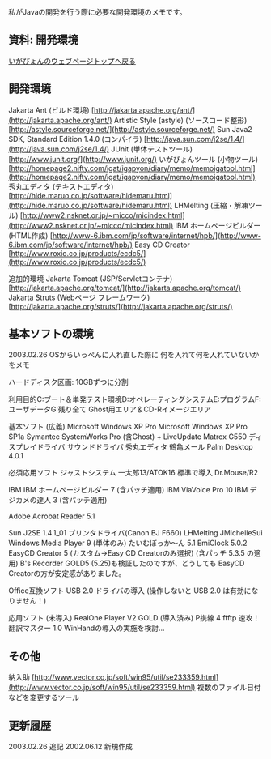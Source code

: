 私がJavaの開発を行う際に必要な開発環境のメモです。

## 資料: 開発環境




[いがぴょんのウェブページトップへ戻る](../../index.html)





## 開発環境

Jakarta Ant (ビルド環境)
  [http://jakarta.apache.org/ant/](http://jakarta.apache.org/ant/)
  Artistic Style (astyle) (ソースコード整形)
  [http://astyle.sourceforge.net/](http://astyle.sourceforge.net/)
  Sun Java2 SDK, Standard Edition 1.4.0 (コンパイラ)
  [http://java.sun.com/j2se/1.4/](http://java.sun.com/j2se/1.4/)
  JUnit (単体テストツール)
  [http://www.junit.org/](http://www.junit.org/)
  いがぴょんツール (小物ツール)
  [http://homepage2.nifty.com/igat/igapyon/diary/memo/memoigatool.html](http://homepage2.nifty.com/igat/igapyon/diary/memo/memoigatool.html)
  秀丸エディタ (テキストエディタ)
  [http://hide.maruo.co.jp/software/hidemaru.html](http://hide.maruo.co.jp/software/hidemaru.html)
  LHMelting (圧縮・解凍ツール)
  [http://www2.nsknet.or.jp/~micco/micindex.html](http://www2.nsknet.or.jp/~micco/micindex.html)
  IBM ホームページビルダー (HTML作成)
  [http://www-6.ibm.com/jp/software/internet/hpb/](http://www-6.ibm.com/jp/software/internet/hpb/)
  Easy CD Creator
  [http://www.roxio.co.jp/products/ecdc5/](http://www.roxio.co.jp/products/ecdc5/)


追加的環境
Jakarta Tomcat (JSP/Servletコンテナ)
  [http://jakarta.apache.org/tomcat/](http://jakarta.apache.org/tomcat/)
  Jakarta Struts (Webページ フレームワーク)
  [http://jakarta.apache.org/struts/](http://jakarta.apache.org/struts/)


## 基本ソフトの環境


2003.02.26 OSからいっぺんに入れ直した際に 何を入れて何を入れていないかをメモ

ハードディスク区画: 10GBずつに分割

利用目的C:ブート＆単発テスト環境D:オペレーティングシステムE:プログラムF:ユーザデータG:残り全て Ghost用エリア＆CD-Rイメージエリア


基本ソフト (広義)
Microsoft Windows XP Pro
  Microsoft Windows XP Pro SP1a
  Symantec SystemWorks Pro (含Ghost) + LiveUpdate
  Matrox G550 ディスプレイドライバ
  サウンドドライバ
  秀丸エディタ
  鶴亀メール
  Palm Desktop 4.0.1


必須応用ソフト
ジャストシステム
  一太郎13/ATOK16
    標準で導入
    Dr.Mouse/R2
  
  IBM
  IBM ホームページビルダー 7 (含パッチ適用)
    IBM ViaVoice Pro 10
    IBM デジカメの達人 3 (含パッチ適用)
  
  Adobe
  Acrobat Reader 5.1
  
  Sun J2SE 1.4.1_01
  プリンタドライバ(Canon BJ F660)
  LHMelting
  JMichelleSui
  Windows Media Player 9 (単体のみ)
  たいむぼっか～ん 5.1
  EmiClock 5.0.2
  EasyCD Creator 5 (カスタム->Easy CD Creatorのみ選択) (含パッチ 5.3.5
  の適用)
  B's Recorder GOLD5 (5.25)も検証したのですが、どうしても EasyCD Creatorの方が安定感がありました。
  
  Office互換ソフト
  USB 2.0 ドライバの導入
  (操作しないと USB 2.0 は有効になりません！)


応用ソフト (未導入)
RealOne Player V2 GOLD (導入済み)
  P携線 4
  ffftp
  速攻！翻訳マスター 1.0
  WinHandの導入の実施を検討…


## その他

納入助
  [http://www.vector.co.jp/soft/win95/util/se233359.html](http://www.vector.co.jp/soft/win95/util/se233359.html)
  複数のファイル日付などを変更するツール


## 更新履歴

2003.02.26 追記
  2002.06.12 新規作成